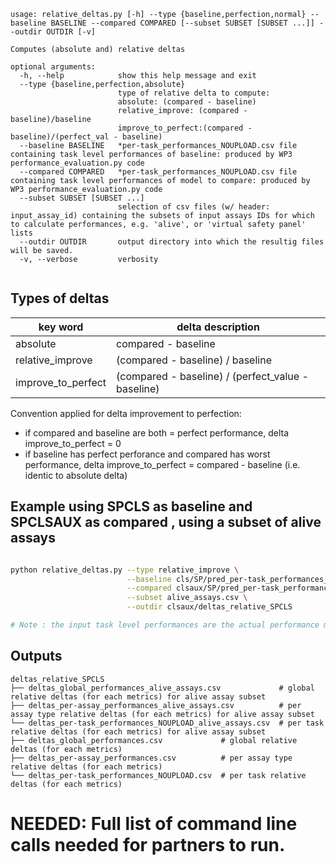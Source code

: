 ```
usage: relative_deltas.py [-h] --type {baseline,perfection,normal} --baseline BASELINE --compared COMPARED [--subset SUBSET [SUBSET ...]] --outdir OUTDIR [-v]

Computes (absolute and) relative deltas

optional arguments:
  -h, --help            show this help message and exit
  --type {baseline,perfection,absolute}
                        type of relative delta to compute:
                        absolute: (compared - baseline)
                        relative_improve: (compared - baseline)/baseline
                        improve_to_perfect:(compared - baseline)/(perfect_val - baseline)
  --baseline BASELINE   *per-task_performances_NOUPLOAD.csv file containing task level performances of baseline: produced by WP3 performance_evaluation.py code
  --compared COMPARED   *per-task_performances_NOUPLOAD.csv file containing task level performances of model to compare: produced by WP3 performance_evaluation.py code
  --subset SUBSET [SUBSET ...]
                        selection of csv files (w/ header: input_assay_id) containing the subsets of input assays IDs for which to calculate performances, e.g. 'alive', or 'virtual safety panel' lists
  --outdir OUTDIR       output directory into which the resultig files will be saved.
  -v, --verbose         verbosity


```
## Types of deltas

| key word | delta description |
|---|---|
| absolute | compared - baseline |
| relative_improve | (compared - baseline) / baseline  |
| improve_to_perfect | (compared - baseline) / (perfect_value - baseline)  | 

Convention applied for delta improvement to perfection: <br>
 - if compared and baseline are both = perfect performance, delta improve_to_perfect = 0
 - if baseline has perfect perforance and compared has worst performance, delta improve_to_perfect = compared - baseline (i.e. identic to absolute delta)

## Example using SPCLS as baseline and SPCLSAUX as compared , using a subset of alive assays

```bash

python relative_deltas.py --type relative_improve \
                          --baseline cls/SP/pred_per-task_performances_NOUPLOAD.csv \
                          --compared clsaux/SP/pred_per-task_performances_NOUPLOAD.csv \
                          --subset alive_assays.csv \
                          --outdir clsaux/deltas_relative_SPCLS 

# Note : the input task level performances are the actual performance metrics, not the deltas

```

## Outputs

```
deltas_relative_SPCLS
├── deltas_global_performances_alive_assays.csv             # global relative deltas (for each metrics) for alive assay subset
├── deltas_per-assay_performances_alive_assays.csv          # per assay type relative deltas (for each metrics) for alive assay subset
└── deltas_per-task_performances_NOUPLOAD_alive_assays.csv  # per task relative deltas (for each metrics) for alive assay subset
├── deltas_global_performances.csv             # global relative deltas (for each metrics)
├── deltas_per-assay_performances.csv          # per assay type relative deltas (for each metrics)
└── deltas_per-task_performances_NOUPLOAD.csv  # per task relative deltas (for each metrics)

```



# NEEDED: Full list of command line calls needed for partners to run. 
